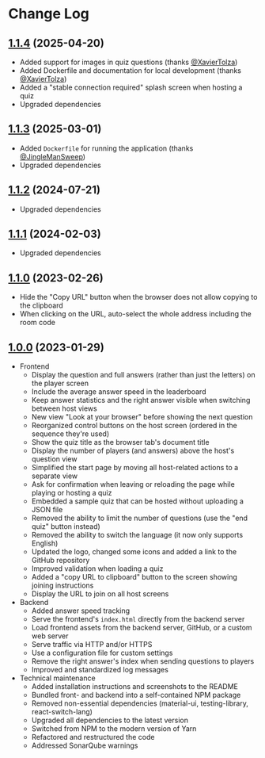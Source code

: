 # Change Log

## [1.1.4](https://github.com/david-04/quiz-mate/releases/tag/v1.1.4) (2025-04-20)

- Added support for images in quiz questions (thanks [@XavierTolza](https://github.com/XavierTolza))
- Added Dockerfile and documentation for local development (thanks [@XavierTolza](https://github.com/XavierTolza))
- Added a "stable connection required" splash screen when hosting a quiz
- Upgraded dependencies

## [1.1.3](https://github.com/david-04/quiz-mate/releases/tag/v1.1.3) (2025-03-01)

- Added `Dockerfile` for running the application (thanks [@JingleManSweep](https://github.com/jinglemansweep))
- Upgraded dependencies

## [1.1.2](https://github.com/david-04/quiz-mate/releases/tag/v1.1.2) (2024-07-21)

- Upgraded dependencies

## [1.1.1](https://github.com/david-04/quiz-mate/releases/tag/v1.1.1) (2024-02-03)

- Upgraded dependencies

## [1.1.0](https://github.com/david-04/quiz-mate/releases/tag/v1.1.0) (2023-02-26)

- Hide the "Copy URL" button when the browser does not allow copying to the clipboard
- When clicking on the URL, auto-select the whole address including the room code

## [1.0.0](https://github.com/david-04/quiz-mate/releases/tag/v1.0.0) (2023-01-29)

- Frontend
  - Display the question and full answers (rather than just the letters) on the player screen
  - Include the average answer speed in the leaderboard
  - Keep answer statistics and the right answer visible when switching between host views
  - New view "Look at your browser" before showing the next question
  - Reorganized control buttons on the host screen (ordered in the sequence they're used)
  - Show the quiz title as the browser tab's document title
  - Display the number of players (and answers) above the host's question view
  - Simplified the start page by moving all host-related actions to a separate view
  - Ask for confirmation when leaving or reloading the page while playing or hosting a quiz
  - Embedded a sample quiz that can be hosted without uploading a JSON file
  - Removed the ability to limit the number of questions (use the "end quiz" button instead)
  - Removed the ability to switch the language (it now only supports English)
  - Updated the logo, changed some icons and added a link to the GitHub repository
  - Improved validation when loading a quiz
  - Added a "copy URL to clipboard" button to the screen showing joining instructions
  - Display the URL to join on all host screens
- Backend
  - Added answer speed tracking
  - Serve the frontend's `index.html` directly from the backend server
  - Load frontend assets from the backend server, GitHub, or a custom web server
  - Serve traffic via HTTP and/or HTTPS
  - Use a configuration file for custom settings
  - Remove the right answer's index when sending questions to players
  - Improved and standardized log messages
- Technical maintenance
  - Added installation instructions and screenshots to the README
  - Bundled front- and backend into a self-contained NPM package
  - Removed non-essential dependencies (material-ui, testing-library, react-switch-lang)
  - Upgraded all dependencies to the latest version
  - Switched from NPM to the modern version of Yarn
  - Refactored and restructured the code
  - Addressed SonarQube warnings
